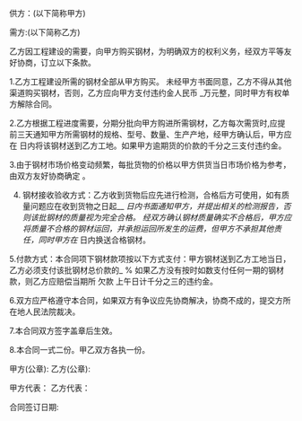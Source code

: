 
 


供方：(以下简称甲方)


需方:(以下简称乙方)


乙方因工程建设的需要，向甲方购买钢材，为明确双方的权利义务，经双方平等友好协商，订立以下条款。


1.乙方工程建设所需的钢材全部从甲方购买。 未经甲方书面同意，乙方不得从其他渠道购买钢材，否则，乙方应向甲方支付违约金人民币 _万元整，同时甲方有权单方解除合同。


2.乙方根据工程进度需要，分期分批向甲方购进所需钢材，乙方每次需货时,应提前三天通知甲方所需钢材的规格、型号、数量、生产产地，经甲方确认后，甲方应在 日内将该钢材送到乙方工地。如果甲方逾期货的价款的千分之三支付违约金。


3.由于钢材市场价格变动频繁，每批货物的价格以甲方供货当日市场价格为参考，由双方友好协商确定 。


4. 钢材接收验收方式：乙方收到货物后应先进行检测，合格后方可使用，如有质量问题应在收到货物之日起__ _日内书面通知甲方，并提出相关的检测报告，否则该批钢材的质量视为完全合格。 经双方确认钢材质量确实不合格后，甲方应将质量不合格的钢材运回，并承担运回所发生的运费，但甲方不承担其他责任，同时甲方在_ 日内换送合格钢材。


5.付款方式：本合同项下钢材款项按以下方式支付：甲方钢材送到乙方工地当日，乙方必须支付该批钢材总价款的_ % 如果乙方没有按时如数支付任何一期的钢材款，则乙方应赔偿当期所
欠款
上午日计千分之三的违约金。


6.双方应严格遵守本合同，如果双方有争议应先协商解决，协商不成的，提交方所在地人民法院裁决。


7.本合同双方签字盖章后生效。


8.本合同一式二份。甲乙双方各执一份。


甲方(公章):             乙方(公章):


甲方代表：             乙方代表：


合同签订日期:
 


 

 
 
 
 
 
  


  
 

  


  


  
 
 
 
 

